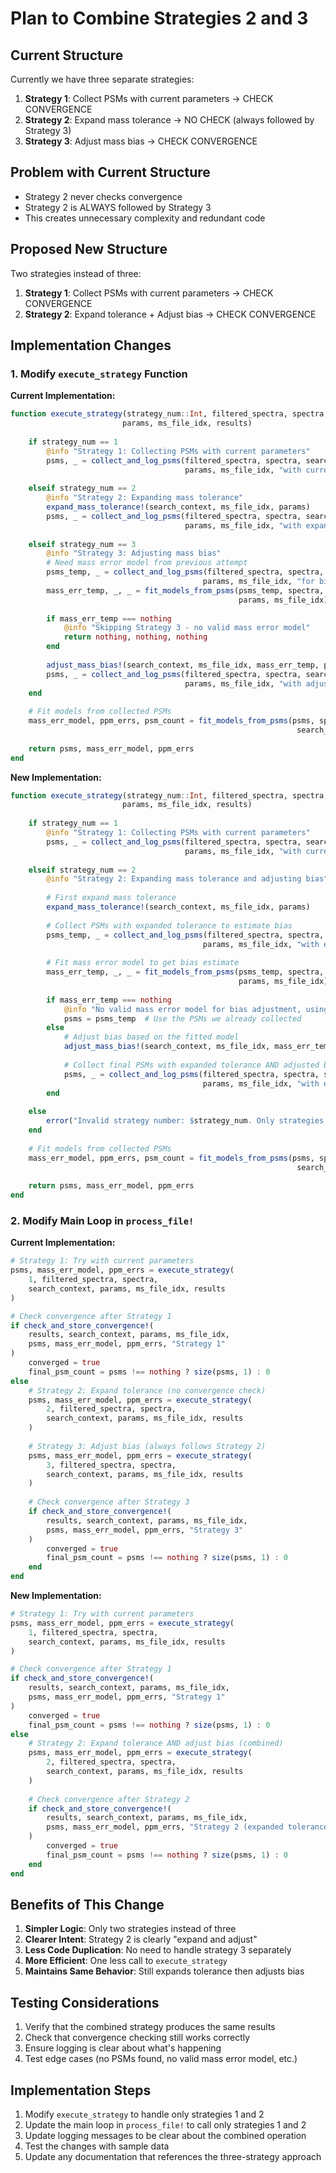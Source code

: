 # Plan to Combine Strategies 2 and 3

## Current Structure
Currently we have three separate strategies:
1. **Strategy 1**: Collect PSMs with current parameters → CHECK CONVERGENCE
2. **Strategy 2**: Expand mass tolerance → NO CHECK (always followed by Strategy 3)
3. **Strategy 3**: Adjust mass bias → CHECK CONVERGENCE

## Problem with Current Structure
- Strategy 2 never checks convergence
- Strategy 2 is ALWAYS followed by Strategy 3
- This creates unnecessary complexity and redundant code

## Proposed New Structure
Two strategies instead of three:
1. **Strategy 1**: Collect PSMs with current parameters → CHECK CONVERGENCE
2. **Strategy 2**: Expand tolerance + Adjust bias → CHECK CONVERGENCE

## Implementation Changes

### 1. Modify `execute_strategy` Function

**Current Implementation:**
```julia
function execute_strategy(strategy_num::Int, filtered_spectra, spectra, search_context, 
                         params, ms_file_idx, results)
    
    if strategy_num == 1
        @info "Strategy 1: Collecting PSMs with current parameters"
        psms, _ = collect_and_log_psms(filtered_spectra, spectra, search_context, 
                                       params, ms_file_idx, "with current parameters")
    
    elseif strategy_num == 2
        @info "Strategy 2: Expanding mass tolerance"
        expand_mass_tolerance!(search_context, ms_file_idx, params)
        psms, _ = collect_and_log_psms(filtered_spectra, spectra, search_context,
                                       params, ms_file_idx, "with expanded tolerance")
    
    elseif strategy_num == 3
        @info "Strategy 3: Adjusting mass bias"
        # Need mass error model from previous attempt
        psms_temp, _ = collect_and_log_psms(filtered_spectra, spectra, search_context,
                                           params, ms_file_idx, "for bias estimation")
        mass_err_temp, _, _ = fit_models_from_psms(psms_temp, spectra, search_context, 
                                                   params, ms_file_idx)
        
        if mass_err_temp === nothing
            @info "Skipping Strategy 3 - no valid mass error model"
            return nothing, nothing, nothing
        end
        
        adjust_mass_bias!(search_context, ms_file_idx, mass_err_temp, params)
        psms, _ = collect_and_log_psms(filtered_spectra, spectra, search_context,
                                       params, ms_file_idx, "with adjusted bias")
    end
    
    # Fit models from collected PSMs
    mass_err_model, ppm_errs, psm_count = fit_models_from_psms(psms, spectra, 
                                                                search_context, params, ms_file_idx)
    
    return psms, mass_err_model, ppm_errs
end
```

**New Implementation:**
```julia
function execute_strategy(strategy_num::Int, filtered_spectra, spectra, search_context, 
                         params, ms_file_idx, results)
    
    if strategy_num == 1
        @info "Strategy 1: Collecting PSMs with current parameters"
        psms, _ = collect_and_log_psms(filtered_spectra, spectra, search_context, 
                                       params, ms_file_idx, "with current parameters")
    
    elseif strategy_num == 2
        @info "Strategy 2: Expanding mass tolerance and adjusting bias"
        
        # First expand mass tolerance
        expand_mass_tolerance!(search_context, ms_file_idx, params)
        
        # Collect PSMs with expanded tolerance to estimate bias
        psms_temp, _ = collect_and_log_psms(filtered_spectra, spectra, search_context,
                                           params, ms_file_idx, "with expanded tolerance for bias estimation")
        
        # Fit mass error model to get bias estimate
        mass_err_temp, _, _ = fit_models_from_psms(psms_temp, spectra, search_context, 
                                                   params, ms_file_idx)
        
        if mass_err_temp === nothing
            @info "No valid mass error model for bias adjustment, using expanded tolerance only"
            psms = psms_temp  # Use the PSMs we already collected
        else
            # Adjust bias based on the fitted model
            adjust_mass_bias!(search_context, ms_file_idx, mass_err_temp, params)
            
            # Collect final PSMs with expanded tolerance AND adjusted bias
            psms, _ = collect_and_log_psms(filtered_spectra, spectra, search_context,
                                           params, ms_file_idx, "with expanded tolerance and adjusted bias")
        end
    
    else
        error("Invalid strategy number: $strategy_num. Only strategies 1 and 2 are supported.")
    end
    
    # Fit models from collected PSMs
    mass_err_model, ppm_errs, psm_count = fit_models_from_psms(psms, spectra, 
                                                                search_context, params, ms_file_idx)
    
    return psms, mass_err_model, ppm_errs
end
```

### 2. Modify Main Loop in `process_file!`

**Current Implementation:**
```julia
# Strategy 1: Try with current parameters
psms, mass_err_model, ppm_errs = execute_strategy(
    1, filtered_spectra, spectra, 
    search_context, params, ms_file_idx, results
)

# Check convergence after Strategy 1
if check_and_store_convergence!(
    results, search_context, params, ms_file_idx,
    psms, mass_err_model, ppm_errs, "Strategy 1"
)
    converged = true
    final_psm_count = psms !== nothing ? size(psms, 1) : 0
else
    # Strategy 2: Expand tolerance (no convergence check)
    psms, mass_err_model, ppm_errs = execute_strategy(
        2, filtered_spectra, spectra,
        search_context, params, ms_file_idx, results
    )
    
    # Strategy 3: Adjust bias (always follows Strategy 2)
    psms, mass_err_model, ppm_errs = execute_strategy(
        3, filtered_spectra, spectra,
        search_context, params, ms_file_idx, results
    )
    
    # Check convergence after Strategy 3
    if check_and_store_convergence!(
        results, search_context, params, ms_file_idx,
        psms, mass_err_model, ppm_errs, "Strategy 3"
    )
        converged = true
        final_psm_count = psms !== nothing ? size(psms, 1) : 0
    end
end
```

**New Implementation:**
```julia
# Strategy 1: Try with current parameters
psms, mass_err_model, ppm_errs = execute_strategy(
    1, filtered_spectra, spectra, 
    search_context, params, ms_file_idx, results
)

# Check convergence after Strategy 1
if check_and_store_convergence!(
    results, search_context, params, ms_file_idx,
    psms, mass_err_model, ppm_errs, "Strategy 1"
)
    converged = true
    final_psm_count = psms !== nothing ? size(psms, 1) : 0
else
    # Strategy 2: Expand tolerance AND adjust bias (combined)
    psms, mass_err_model, ppm_errs = execute_strategy(
        2, filtered_spectra, spectra,
        search_context, params, ms_file_idx, results
    )
    
    # Check convergence after Strategy 2
    if check_and_store_convergence!(
        results, search_context, params, ms_file_idx,
        psms, mass_err_model, ppm_errs, "Strategy 2 (expanded tolerance + bias adjustment)"
    )
        converged = true
        final_psm_count = psms !== nothing ? size(psms, 1) : 0
    end
end
```

## Benefits of This Change

1. **Simpler Logic**: Only two strategies instead of three
2. **Clearer Intent**: Strategy 2 is clearly "expand and adjust"
3. **Less Code Duplication**: No need to handle strategy 3 separately
4. **More Efficient**: One less call to `execute_strategy`
5. **Maintains Same Behavior**: Still expands tolerance then adjusts bias

## Testing Considerations

1. Verify that the combined strategy produces the same results
2. Check that convergence checking still works correctly
3. Ensure logging is clear about what's happening
4. Test edge cases (no PSMs found, no valid mass error model, etc.)

## Implementation Steps

1. Modify `execute_strategy` to handle only strategies 1 and 2
2. Update the main loop in `process_file!` to call only strategies 1 and 2
3. Update logging messages to be clear about the combined operation
4. Test the changes with sample data
5. Update any documentation that references the three-strategy approach